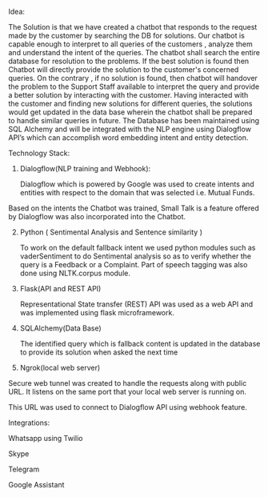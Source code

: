 

 Idea:

The Solution is that we have created a chatbot that responds to the request made by the customer by searching the DB for solutions. 
Our chatbot is capable enough to interpret to all queries of the customers , analyze them and understand the intent of the queries. 
The chatbot shall search the entire database for resolution to the problems. If the best solution is found then Chatbot will directly 
provide the solution to the customer's concerned queries. On the contrary , if no solution is found, then chatbot will handover the
problem to the Support Staff available to interpret the query and provide a better solution by interacting with the customer. Having
interacted with the customer and finding new solutions for different queries, the solutions would get updated in the data base wherein
the chatbot shall be prepared to handle similar queries in future.
The Database has been maintained using SQL Alchemy and will be integrated with the NLP engine using Dialogflow API’s which can accomplish word embedding
intent and entity detection.




Technology Stack:

1. Dialogflow(NLP training and Webhook):

	Dialogflow which is powered by Google was used to create intents and entities with respect to the domain that was selected i.e.
  Mutual Funds. 

Based on the intents the Chatbot was trained, Small Talk is a feature offered by Dialogflow was also incorporated into the Chatbot. 

2.  Python ( Sentimental Analysis and Sentence similarity )

	To work on the default fallback intent we used python modules such as vaderSentiment to do Sentimental analysis so as to verify
  whether the query is a Feedback or a Complaint. Part of speech tagging was also done using NLTK.corpus module.

3. Flask(API and REST API)

      Representational State transfer (REST)  API was used as a web API and was implemented using flask microframework.

4. SQLAlchemy(Data Base)

      The identified query which is fallback content is updated in the database to provide its solution when asked the next time

5. Ngrok(local web server)

Secure web tunnel was created to handle the requests along with public URL. It listens on the same port that your local web server is running on.

This URL was used to connect to Dialogflow API using webhook feature.


Integrations:

Whatsapp using Twilio

Skype

Telegram

Google Assistant

